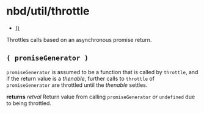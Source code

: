 # nbd/util/throttle

* [()](#-promisegenerator-)

Throttles calls based on an asynchronous promise return.

## `( promiseGenerator )`

`promiseGenerator` is assumed to be a function that is called by `throttle`,
and if the return value is a *thenable*, further calls to `throttle` of
`promiseGenerator` are throttled until the *thenable* settles.

**returns** *retval* Return value from calling `promiseGenerator` _or_
`undefined` due to being throttled.
